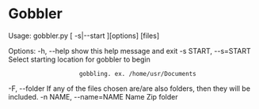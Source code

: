 # Gobbler



Usage: gobbler.py [ -s|--start ][options] [files]

Options:
  -h, --help            show this help message and exit
  -s START, --s=START   Select starting location for gobbler to begin

                        gobbling. ex. /home/usr/Documents
  -F, --folder          If any of the files chosen are/are also folders, then
                        they will be included.
  -n NAME, --name=NAME  Name Zip folder
